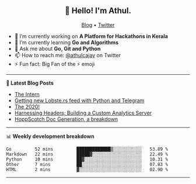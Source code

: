 <h2 align="center">👋 Hello! I'm Athul.</h2>
<p align="center">
  <a href="https://blog.athulcyriac.xyz">Blog</a> •
  <a href="https://twitter.com/athulcajay">Twitter</a>
</p>


- 🔭 I’m currently working on **A Platform for Hackathons in Kerala**
- 🌱 I’m currently learning **Go and Algorithms**
- 💬 Ask me about **Go, Git and Python**
- 📫 How to reach me: [@athulcajay](https://twitter.com/athulcajay) on Twitter
- ⚡ Fun fact: Big Fan of the :zap: emoji

-------

**📝 Latest Blog Posts**

<!-- BLOG-POST-LIST:START -->
- [The Intern](https://blog.athulcyriac.xyz/blog/frappe-internship/)
- [Getting new Lobste.rs feed with Python and Telegram](https://blog.athulcyriac.xyz/blog/lobsters_feed/)
- [The 2020!](https://blog.athulcyriac.xyz/blog/2020/)
- [Harnessing Headers; Building a Custom Analytics Server](https://blog.athulcyriac.xyz/blog/analytics_from_scratch/)
- [HoppScotch Doc Generation, a breakdown](https://blog.athulcyriac.xyz/blog/hopp-gen/)
<!-- BLOG-POST-LIST:END -->

-------

📊 **Weekly development breakdown**
<!--START_SECTION:waka-->
```text
Go         52 mins         █████████████▒░░░░░░░░░░░   53.89 % 
Markdown   22 mins         █████▓░░░░░░░░░░░░░░░░░░░   22.49 % 
Python     10 mins         ██▓░░░░░░░░░░░░░░░░░░░░░░   10.31 % 
Other      7 mins          ██░░░░░░░░░░░░░░░░░░░░░░░   07.83 % 
HTML       2 mins          ▓░░░░░░░░░░░░░░░░░░░░░░░░   02.90 % 
```
<!--END_SECTION:waka-->

-------
